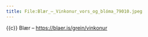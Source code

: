 ```yaml
---
title: File:Blær_–_Vinkonur_vors_og_blóma_79010.jpeg
---
```


{{c}} Blær – https://blaer.is/grein/vinkonur

